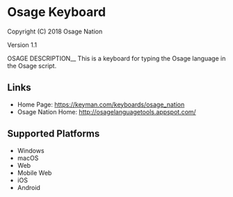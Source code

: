 Osage Keyboard
=====================

Copyright (C) 2018 Osage Nation

Version 1.1

OSAGE DESCRIPTION__
This is a keyboard for typing the Osage language in the Osage script.

Links
-----
 * Home Page: <https://keyman.com/keyboards/osage_nation>
 * Osage Nation Home:     <http://osagelanguagetools.appspot.com/>

Supported Platforms
-------------------
 * Windows
 * macOS
 * Web
 * Mobile Web
 * iOS
 * Android

 